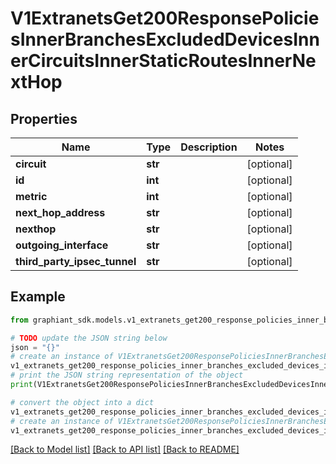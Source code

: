 # V1ExtranetsGet200ResponsePoliciesInnerBranchesExcludedDevicesInnerCircuitsInnerStaticRoutesInnerNextHop


## Properties

Name | Type | Description | Notes
------------ | ------------- | ------------- | -------------
**circuit** | **str** |  | [optional] 
**id** | **int** |  | [optional] 
**metric** | **int** |  | [optional] 
**next_hop_address** | **str** |  | [optional] 
**nexthop** | **str** |  | [optional] 
**outgoing_interface** | **str** |  | [optional] 
**third_party_ipsec_tunnel** | **str** |  | [optional] 

## Example

```python
from graphiant_sdk.models.v1_extranets_get200_response_policies_inner_branches_excluded_devices_inner_circuits_inner_static_routes_inner_next_hop import V1ExtranetsGet200ResponsePoliciesInnerBranchesExcludedDevicesInnerCircuitsInnerStaticRoutesInnerNextHop

# TODO update the JSON string below
json = "{}"
# create an instance of V1ExtranetsGet200ResponsePoliciesInnerBranchesExcludedDevicesInnerCircuitsInnerStaticRoutesInnerNextHop from a JSON string
v1_extranets_get200_response_policies_inner_branches_excluded_devices_inner_circuits_inner_static_routes_inner_next_hop_instance = V1ExtranetsGet200ResponsePoliciesInnerBranchesExcludedDevicesInnerCircuitsInnerStaticRoutesInnerNextHop.from_json(json)
# print the JSON string representation of the object
print(V1ExtranetsGet200ResponsePoliciesInnerBranchesExcludedDevicesInnerCircuitsInnerStaticRoutesInnerNextHop.to_json())

# convert the object into a dict
v1_extranets_get200_response_policies_inner_branches_excluded_devices_inner_circuits_inner_static_routes_inner_next_hop_dict = v1_extranets_get200_response_policies_inner_branches_excluded_devices_inner_circuits_inner_static_routes_inner_next_hop_instance.to_dict()
# create an instance of V1ExtranetsGet200ResponsePoliciesInnerBranchesExcludedDevicesInnerCircuitsInnerStaticRoutesInnerNextHop from a dict
v1_extranets_get200_response_policies_inner_branches_excluded_devices_inner_circuits_inner_static_routes_inner_next_hop_from_dict = V1ExtranetsGet200ResponsePoliciesInnerBranchesExcludedDevicesInnerCircuitsInnerStaticRoutesInnerNextHop.from_dict(v1_extranets_get200_response_policies_inner_branches_excluded_devices_inner_circuits_inner_static_routes_inner_next_hop_dict)
```
[[Back to Model list]](../README.md#documentation-for-models) [[Back to API list]](../README.md#documentation-for-api-endpoints) [[Back to README]](../README.md)


